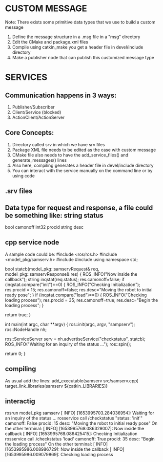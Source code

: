 # CUSTOM MESSAGE
Note: There exists some primitive data types that we use to build a custom message
1. Define the message structure in a .msg file in a "msg" directory
2. Edit the CMake and package.xml files
3. Compile using catkin_make you get a header file in devel/include directory
4. Make a publisher node that can publish this customized message type


# SERVICES
## Communication happens in 3 ways:
1. Publisher/Subscriber
2. Client/Service (blocked) 
3. ActionClient/ActionServer
## Core Concepts:
1. Directory called srv in which we have srv files
2. Package XML file needs to be edited as the case with custom message
3. CMake file also needs to have the add_service_files() and generate_messages() lines 
4. Also here, compiling generates a header file in devel/include directory
5. You can interact with the service manually on the command line or by using code 
## .srv files
Data type for request and response, a file could be something like:
string status
---
bool camonoff
int32 procid
string desc
## cpp service node
A sample code could be:
#include <ros/ros.h>
#include <model_pkg/samserv.h>
#include <iostream>
#include <string>
using namespace std;

bool statcb(model_pkg::samservRequest& req, model_pkg::samservResponse& res)
{
    ROS_INFO("Now inside the callback");
    string inqstat(req.status); 
    res.camonoff=false;
    if (inqstat.compare("init")==0)
    {
        ROS_INFO("Checking Initialization");
        res.procid = 15;
        res.camonoff=false;
        res.desc="Moving the robot to initial ready pose";
    } 
     if (inqstat.compare("load")==0)
    {
        ROS_INFO("Checking loading process");
        res.procid = 35;
        res.camonoff=true;
        res.desc="Begin the loading process";
    }    
    
  return true;
}

int main(int argc, char **argv)
{
  ros::init(argc, argv, "sampserv");
  ros::NodeHandle nh;

  ros::ServiceServer serv = nh.advertiseService("checkstatus", statcb);
  ROS_INFO("Waiting for an inquiry of the status ...");
  ros::spin();

  return 0;
}
## compiling
As usual add the lines:
add_executable(samserv src/samserv.cpp)
target_link_libraries(samserv ${catkin_LIBRARIES})
## interactig
rosrun model_pkg samserv 
[ INFO] [1653995703.284036954]: Waiting for an inquiry of the status ...
rosservice call /checkstatus "status: 'init'"
camonoff: False
procid: 15
desc: "Moving the robot to initial ready pose"
On the other terminal:
[ INFO] [1653995768.086329007]: Now inside the callback
[ INFO] [1653995768.086425415]: Checking Initialization
rosservice call /checkstatus 'load'
camonoff: True
procid: 35
desc: "Begin the loading process"
On the other terminal:
[ INFO] [1653995986.008986729]: Now inside the callback
[ INFO] [1653995986.009079869]: Checking loading process

